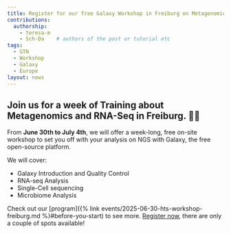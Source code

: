 ```yaml
---
title: Register for our free Galaxy Workshop in Freiburg on Metagenomics and RNA-Seq 
contributions:
  authorship: 
    - teresa-m 
    - Sch-Da    # authors of the post or tutorial etc
tags:
  - GTN 
  - Workshop 
  - Galaxy 
  - Europe  
layout: news
---
```


## Join us for a week of Training about Metagenomics and RNA-Seq in **Freiburg**. 🦠🧬​
From **June 30th to July 4th**, we will offer a week-long, free on-site workshop to set you off with your analysis on NGS with Galaxy, the free open-source platform.

We will cover:

- Galaxy Introduction and Quality Control
- RNA-seq Analysis
- Single-Cell sequencing  
- Microbiome Analysis

Check out our [program]({% link events/2025-06-30-hts-workshop-freiburg.md %}#before-you-start) to see more. [Register now](https://forms.gle/AQ7n7zi1rUd995Me9), there are only a couple of spots available! 
